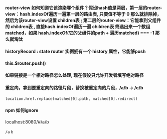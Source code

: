 #### router-view 如何知道它该渲染哪个组件？假设hash值是两层，第一层的router-view：hash.indexOf遍历一遍第一层的路由表, 只要值不等于 0 那么就排除掉，然后为该router-view设置 children表 ; 第二层的router-view：它能拿到父组件的 children表 , 直接hash.indexOf遍历一遍 children表 筛选出来一个数组matched<Array>，如果 hash.indexOf(它的父组件的path + 遍历matched) === -1 那么就淘汰

#### historyRecord : state     router 实例拥有一个 history 属性，它能够push

#### this.$router.push()
#### 如果链接是一个相对路径怎么处理, 现在假设只允许开发者填写绝对路径

#### 重定向，拿到要重定向的路径片段，替换被重定向的片段，/a/b -> /c/b           
    location.href.replace(matched[0].path, matched[0].redirect)

#### npm 如何ignore
        


localhost:8080/#/a/b

`/a`
<router-view> 
    `b`
    <router-view></router-view>
</router-view>
